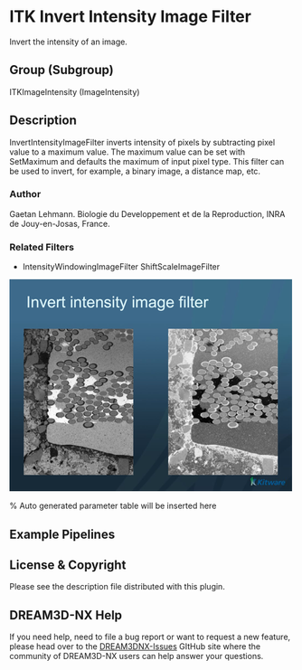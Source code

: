# ITK Invert Intensity Image Filter

Invert the intensity of an image.

## Group (Subgroup)

ITKImageIntensity (ImageIntensity)

## Description

InvertIntensityImageFilter inverts intensity of pixels by subtracting pixel value to a maximum value. The maximum value can be set with SetMaximum and defaults the maximum of input pixel type. This filter can be used to invert, for example, a binary image, a distance map, etc.

### Author

 Gaetan Lehmann. Biologie du Developpement et de la Reproduction, INRA de Jouy-en-Josas, France.

### Related Filters

- IntensityWindowingImageFilter ShiftScaleImageFilter

![](Images/ITKInvertIntensityImageFilter.png)

% Auto generated parameter table will be inserted here

## Example Pipelines

## License & Copyright

Please see the description file distributed with this plugin.

## DREAM3D-NX Help

If you need help, need to file a bug report or want to request a new feature, please head over to the [DREAM3DNX-Issues](https://github.com/BlueQuartzSoftware/DREAM3DNX-Issues/discussions) GItHub site where the community of DREAM3D-NX users can help answer your questions.
